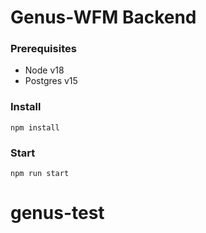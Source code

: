 # Genus-WFM Backend

### Prerequisites
- Node v18
- Postgres v15

### Install
```
npm install
```

### Start
```
npm run start
```
# genus-test
